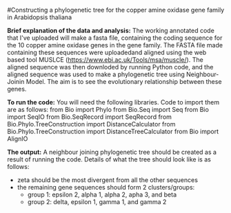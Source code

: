 #Constructing a phylogenetic tree for the copper amine oxidase gene family in Arabidopsis thaliana
 
**Brief explanation of the data and analysis:**
The working annotated code that I've uploaded will make a fasta file,
containing the coding sequence for the 10 copper amine oxidase genes in the gene family.
The FASTA file made containing these sequences were uploadedand aligned using the web based tool MUSLCE 
(https://www.ebi.ac.uk/Tools/msa/muscle/). 
The aligned sequence was then downloded by running Python code, 
and the aligned sequence was used to make a phylogenetic tree using Neighbour-Joinin Model.
The aim is to see the evolutionary relationship between these genes. 

**To run the code:**
You will need the following libraries. Code to import them are as follows:
from Bio import Phylo
from Bio.Seq import Seq 
from Bio import SeqIO
from Bio.SeqRecord import SeqRecord
from Bio.Phylo.TreeConstruction import DistanceCalculator
from Bio.Phylo.TreeConstruction import DistanceTreeCalculator
from Bio import AlignIO 

**The output:**
A neighbour joining phylogenetic tree should be created as a result of running the code.
Details of what the tree should look like is as follows:
- zeta should be the most divergent from all the other sequences 
- the remaining gene sequences should form 2 clusters/groups:
   - group 1: epsilon 2, alpha 1, alpha 2, apha 3, and beta
   - group 2: delta, epsilon 1, gamma 1, and gamma 2

